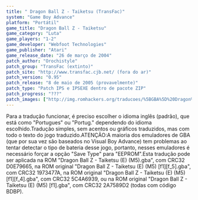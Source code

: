 ```yaml
---
title: " Dragon Ball Z - Taiketsu (TransFac)"
system: "Game Boy Advance"
platform: "Portátil"
game_title: "Dragon Ball Z - Taiketsu"
game_category: "Luta"
game_players: "1-2"
game_developer: "Webfoot Technologies"
game_publisher: "Atari"
game_release_date: "26 de março de 2004"
patch_author: "Orochistyle"
patch_group: "TransFac (extinto)"
patch_site: "http://www.transfac.cjb.net/ (fora do ar)"
patch_version: "0.95"
patch_release: "8 de maio de 2005 (provavelmente)"
patch_type: "Patch IPS e IPSEXE dentro de pacote ZIP"
patch_progress: "???"
patch_images: ["http://img.romhackers.org/traducoes/%5BGBA%5D%20Dragon%20Ball%20Z%20-%20Taiketsu%20-%20TransFac%20-%201.png","http://img.romhackers.org/traducoes/%5BGBA%5D%20Dragon%20Ball%20Z%20-%20Taiketsu%20-%20TransFac%20-%202.png","http://img.romhackers.org/traducoes/%5BGBA%5D%20Dragon%20Ball%20Z%20-%20Taiketsu%20-%20TransFac%20-%203.png"]
---
```

Para a tradução funcionar, é preciso escolher o idioma inglês (padrão), que está como "Portugues" ou "Portug." dependendo do idioma escolhido.Tradução simples, sem acentos ou gráficos traduzidos, mas com todo o texto do jogo traduzido.ATENÇÃO:A maioria dos emuladores de GBA (que por sua vez são baseados no Visual Boy Advance) tem problemas ao tentar detectar o tipo de bateria desse jogo, portanto, nesses emuladores é necessário forçar a opção "Save Type" para "EEPROM".Esta tradução pode ser aplicada na ROM "Dragon Ball Z - Taiketsu (E) (M5).gba", com CRC32 D0E79665, na ROM original "Dragon Ball Z - Taiketsu (E) (M5) [f1][f_5].gba", com CRC32 1973477A, na ROM original "Dragon Ball Z - Taiketsu (E) (M5) [f1][f_4].gba", com CRC32 5C4A6939, ou na ROM original "Dragon Ball Z - Taiketsu (E) (M5) [f1].gba", com CRC32 2A7589D2 (todas com código BDBP).